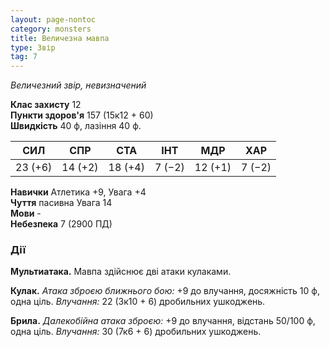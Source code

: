 ```yaml
---
layout: page-nontoc
category: monsters
title: Величезна мавпа
type: Звір
tag: 7
---
```


_Величезний звір, невизначений_  

**Клас захисту** 12    
**Пункти здоров'я** 157 (15к12 + 60)    
**Швидкість** 40 ф, лазіння 40 ф.  

| СИЛ     | СПР     | СТА     | ІНТ    | МДР     | ХАР    |
| ------- | ------- | ------- | ------ | ------- | ------ |
| 23 (+6) | 14 (+2) | 18 (+4) | 7 (−2) | 12 (+1) | 7 (−2) |

**Навички** Атлетика +9, Увага +4    
**Чуття** пасивна Увага  14  
**Мови** -    
**Небезпека** 7 (2900 ПД)  

### Дії
**Мультиатака.** Мавпа здійснює дві атаки кулаками.    

**Кулак.** _Атака зброєю ближнього бою:_ +9 до влучання, досяжність 10 ф, одна ціль. _Влучання:_ 22 (3к10 + 6) дробильних ушкоджень.    

**Брила.** _Далекобійна атака зброєю:_ +9 до влучання, відстань 50/100 ф, одна ціль. _Влучання:_ 30 (7к6 + 6) дробильних ушкоджень. 
